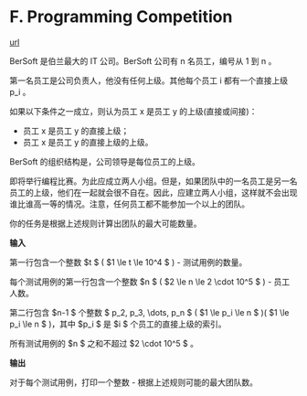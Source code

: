 # F. Programming Competition

[url](https://codeforces.com/contest/1914/problem/F)

BerSoft 是伯兰最大的 IT 公司。BerSoft 公司有 n 名员工，编号从 1 到 n 。

第一名员工是公司负责人，他没有任何上级。其他每个员工 i 都有一个直接上级 p_i 。

如果以下条件之一成立，则认为员工 x 是员工 y 的上级(直接或间接)：

- 员工 x 是员工 y 的直接上级；
- 员工 x 是员工 y 的直接上级的上级。

BerSoft 的组织结构是，公司领导是每位员工的上级。

即将举行编程比赛。为此应成立两人小组。但是，如果团队中的一名员工是另一名员工的上级，他们在一起就会很不自在。因此，应建立两人小组，这样就不会出现谁比谁高一等的情况。注意，任何员工都不能参加一个以上的团队。

你的任务是根据上述规则计算出团队的最大可能数量。



**输入**

第一行包含一个整数  $t $ (  $1 \le t \le 10^4 $ ) - 测试用例的数量。

每个测试用例的第一行包含一个整数  $n $ (  $2 \le n \le 2 \cdot 10^5 $ ) - 员工人数。

第二行包含  $n-1 $ 个整数  $ p_2, p_3, \dots, p_n $ (  $1 \le p_i \le n $ )(  $1 \le p_i \le n $ )，其中  $p_i $ 是  $i $ 个员工的直接上级的索引。

所有测试用例的  $n $ 之和不超过  $2 \cdot 10^5 $ 。



**输出**

对于每个测试用例，打印一个整数 - 根据上述规则可能的最大团队数。